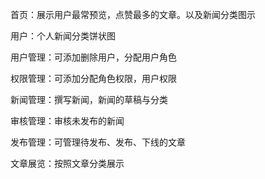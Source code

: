 首页：展示用户最常预览，点赞最多的文章。以及新闻分类图示

用户：个人新闻分类饼状图

用户管理：可添加删除用户，分配用户角色

权限管理：可添加分配角色权限，用户权限

新闻管理：撰写新闻，新闻的草稿与分类

审核管理：审核未发布的新闻

发布管理：可管理待发布、发布、下线的文章

文章展览：按照文章分类展示
